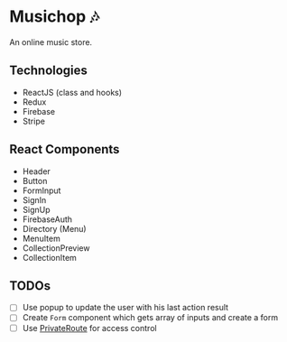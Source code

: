 # Musichop 🎶

An online music store.

## Technologies

- ReactJS (class and hooks)
- Redux
- Firebase
- Stripe

## React Components

- Header
- Button
- FormInput
- SignIn
- SignUp
- FirebaseAuth
- Directory (Menu)
- MenuItem
- CollectionPreview
- CollectionItem

## TODOs

- [ ] Use popup to update the user with his last action result
- [ ] Create `Form` component which gets array of inputs and create a form
- [ ] Use [PrivateRoute](https://reacttraining.com/react-router/web/example/auth-workflow) for access control
